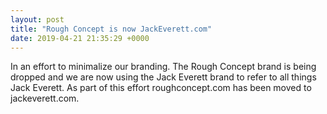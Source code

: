```yaml
---
layout: post
title: "Rough Concept is now JackEverett.com"
date: 2019-04-21 21:35:29 +0000
---
```

<!-- wp:paragraph -->
<p>In an effort to minimalize our branding. The Rough Concept brand is being dropped and we are now using the Jack Everett brand to refer to all things Jack Everett. As part of this effort roughconcept.com has been moved to jackeverett.com.</p>
<!-- /wp:paragraph -->
